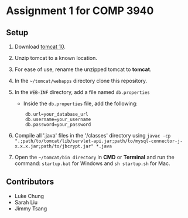 # Assignment 1 for COMP 3940

## Setup

1. Download [tomcat 10](https://tomcat.apache.org/download-10.cgi).

2. Unzip tomcat to a known location.

3. For ease of use, rename the unzipped tomcat to **tomcat**.

4. In the `~/tomcat/webapps` directory clone this repository.

5. In the `WEB-INF` directory, add a file named `db.properties`

   - Inside the `db.properties` file, add the following:

   ```
       db.url=your_database_url
       db.username=your_username
       db.password=your_password
   ```

6. Compile all '.java' files in the '/classes' directory using `javac -cp ".;path/to/tomcat/lib/servlet-api.jar;path/to/mysql-connector-j-x.x.x.jar;path/to/jbcrypt.jar" *.java`

7. Open the `~/tomcat/bin directory` in **CMD** or **Terminal** and run the command: `startup.bat` for Windows and `sh startup.sh` for Mac.

## Contributors

- Luke Chung
- Sarah Liu
- Jimmy Tsang
